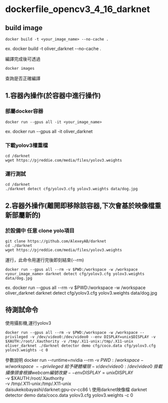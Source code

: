 # dockerfile_opencv3_4_16_darknet
## build image
```
docker build -t <your_image_name> --no-cache .
```
ex. docker build -t oliver_darknet --no-cache .

編譯完成後可透過
```
docker images 
```
查詢是否正確編譯


## 1.容器內操作(於容器中進行操作)
### 部屬docker容器
```
docker run --gpus all -it <your_image_name>
```
ex. docker run --gpus all -it oliver_darknet

### 下載yolov3權重檔
```
cd /darknet
wget https://pjreddie.com/media/files/yolov3.weights
```


### 運行測試
```
cd /darknet
./darknet detect cfg/yolov3.cfg yolov3.weights data/dog.jpg
```

## 2.容器外操作(離開即移除該容器,下次會基於映像檔重新部屬新的)

### 於設備中 任意 clone yolo項目
```
git clone https://github.com/AlexeyAB/darknet
cd ./darknet
wget https://pjreddie.com/media/files/yolov3.weights
```
運行，此命令用運行完後即刻結束(--rm)
```
docker run --gpus all --rm -v $PWD:/workspace -w /workspace <your_image_name> darknet detect cfg/yolov3.cfg yolov3.weights data/dog.jpg
```
ex. docker run --gpus all --rm -v $PWD:/workspace -w /workspace oliver_darknet darknet detect cfg/yolov3.cfg yolov3.weights data/dog.jpg

## 待測試命令
使用攝影機,運行yolov3
```
docker run --gpus all --rm -v $PWD:/workspace -w /workspace --privileged -v /dev/video0:/dev/video0 --env DISPLAY=unix$DISPLAY -v $XAUTH:/root/.Xauthority -v /tmp/.X11-unix:/tmp/.X11-unix oliver_darknet ./darknet detector demo cfg/coco.data cfg/yolov3.cfg yolov3.weights -c 0
```
參數說明
docker run --runtime=nvidia --rm -v $PWD:/workspace -w /workspace \
--privileged \ 給予硬體權限
-v /dev/video0:/dev/video0 \ 掛載攝像頭 會根據webcam編號改變
--env DISPLAY=unix$DISPLAY \
-v $XAUTH:/root/.Xauthority \
-v /tmp/.X11-unix:/tmp/.X11-unix \
daisukekobayashi/darknet:gpu-cv-cc86 \ 使用darknet映像檔
darknet detector demo data/coco.data yolov3.cfg yolov3.weights -c 0
